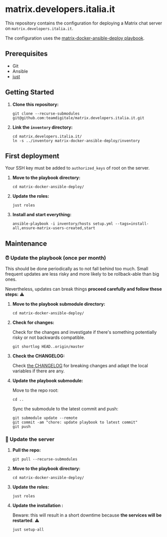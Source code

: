 # matrix.developers.italia.it

This repository contains the configuration for deploying a Matrix chat server on `matrix.developers.italia.it`.

The configuration uses the [matrix-docker-ansible-deploy playbook](https://github.com/spantaleev/matrix-docker-ansible-deploy).

## Prerequisites

- Git
- Ansible
- [just](https://github.com/casey/just)

## Getting Started

1. **Clone this repository:**
   ```console
   git clone --recurse-submodules git@github.com:teamdigitale/matrix.developers.italia.it.git
   ```

2. **Link the `inventory` directory:**
   ```console
   cd matrix.developers.italia.it/
   ln -s ../inventory matrix-docker-ansible-deploy/inventory
   ```

## First deployment

Your SSH key must be added to `authorized_keys` of root on the server.

1. **Move to the playbook directory:**
   ```console
   cd matrix-docker-ansible-deploy/
   ```

2. **Update the roles:**
   ```console
   just roles
   ```

3. **Install and start everything:**
   ```console
   ansible-playbook -i inventory/hosts setup.yml --tags=install-all,ensure-matrix-users-created,start
   ```

## Maintenance

### ⏰ Update the playbook (once per month)

This should be done periodically as to not fall behind too much. Small frequent updates are
less risky and more likely to be rollback-able than big ones.

Nevertheless, updates can break things **proceed carefully and follow these steps:** ⚠️

1. **Move to the playbook submodule directory:**
   ```console
   cd matrix-docker-ansible-deploy/
   ```

2. **Check for changes:**

   Check for the changes and investigate if there's something potentially risky or
   not backwards compatible.

   ```console
   git shortlog HEAD..origin/master
   ```

4. **Check the CHANGELOG:**

   Check [the CHANGELOG](https://github.com/spantaleev/matrix-docker-ansible-deploy/blob/master/CHANGELOG.md) for
   breaking changes and adapt the local variables if there are any.


5. **Update the playbook submodule:**

   Move to the repo root:
   ```console
   cd ..
   ```

   Sync the submodule to the latest commit and push:
   ```console
   git submodule update --remote
   git commit -am "chore: update playbook to latest commit"
   git push
   ```

### 🔄 Update the server

1. **Pull the repo:**
   ```console
   git pull --recurse-submodules
   ```

2. **Move to the playbook directory:**
   ```console
   cd matrix-docker-ansible-deploy/
   ```

3. **Update the roles:**
   ```console
   just roles
   ```

4. **Update the installation :**

   Beware: this will result in a short downtime because **the services will be restarted**. ⚠️

   ```console
   just setup-all
   ```

